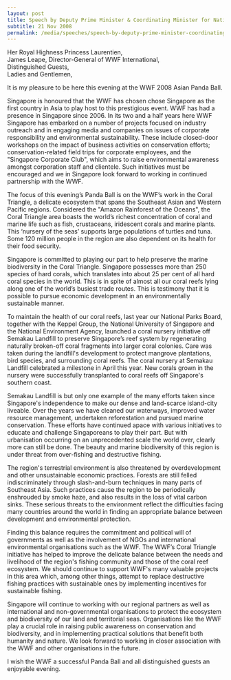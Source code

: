 ```yaml
---
layout: post
title: Speech by Deputy Prime Minister & Coordinating Minister for National Security S Jayakumar at the WWF 2008 Asian Panda Ball
subtitle: 21 Nov 2008
permalink: /media/speeches/speech-by-deputy-prime-minister-coordinating-minister-for-national-security-s-jayakumar-at-the-wwf-2008-asian-panda-ball-21-november-2008
---
```


Her Royal Highness Princess Laurentien,  
James Leape, Director-General of WWF International,  
Distinguished Guests,  
Ladies and Gentlemen,

It is my pleasure to be here this evening at the WWF 2008 Asian Panda Ball.

Singapore is honoured that the WWF has chosen chose Singapore as the first country in Asia to play host to this prestigious event. WWF has had a presence in Singapore since 2006. In its two and a half years here WWF Singapore has embarked on a number of projects focused on industry outreach and in engaging media and companies on issues of corporate responsibility and environmental sustainability. These include closed-door workshops on the impact of business activities on conservation efforts; conservation-related field trips for corporate employees, and the "Singapore Corporate Club", which aims to raise environmental awareness amongst corporation staff and clientele. Such initiatives must be encouraged and we in Singapore look forward to working in continued partnership with the WWF.

The focus of this evening’s Panda Ball is on the WWF’s work in the Coral Triangle, a delicate ecosystem that spans the Southeast Asian and Western Pacific regions. Considered the "Amazon Rainforest of the Oceans", the Coral Triangle area boasts the world’s richest concentration of coral and marine life such as fish, crustaceans, iridescent corals and marine plants. This ‘nursery of the seas’ supports large populations of turtles and tuna. Some 120 million people in the region are also dependent on its health for their food security.

Singapore is committed to playing our part to help preserve the marine biodiversity in the Coral Triangle. Singapore possesses more than 250 species of hard corals, which translates into about 25 per cent of all hard coral species in the world. This is in spite of almost all our coral reefs lying along one of the world’s busiest trade routes. This is testimony that it is possible to pursue economic development in an environmentally sustainable manner.

To maintain the health of our coral reefs, last year our National Parks Board, together with the Keppel Group, the National University of Singapore and the National Environment Agency, launched a coral nursery initiative off Semakau Landfill to preserve Singapore’s reef system by regenerating naturally broken-off coral fragments into larger coral colonies. Care was taken during the landfill's development to protect mangrove plantations, bird species, and surrounding coral reefs. The coral nursery at Semakau Landfill celebrated a milestone in April this year. New corals grown in the nursery were successfully transplanted to coral reefs off Singapore's southern coast.

Semakau Landfill is but only one example of the many efforts taken since Singapore's independence to make our dense and land-scarce island-city liveable. Over the years we have cleaned our waterways, improved water resource management, undertaken reforestation and pursued marine conservation. These efforts have continued apace with various initiatives to educate and challenge Singaporeans to play their part. But with urbanisation occurring on an unprecedented scale the world over, clearly more can still be done. The beauty and marine biodiversity of this region is under threat from over-fishing and destructive fishing.

The region's terrestrial environment is also threatened by overdevelopment and other unsustainable economic practices. Forests are still felled indiscriminately through slash-and-burn techniques in many parts of Southeast Asia. Such practices cause the region to be periodically enshrouded by smoke haze, and also results in the loss of vital carbon sinks. These serious threats to the environment reflect the difficulties facing many countries around the world in finding an appropriate balance between development and environmental protection.

Finding this balance requires the commitment and political will of governments as well as the involvement of NGOs and international environmental organisations such as the WWF. The WWF’s Coral Triangle initiative has helped to improve the delicate balance between the needs and livelihood of the region's fishing community and those of the coral reef ecosystem. We should continue to support WWF's many valuable projects in this area which, among other things, attempt to replace destructive fishing practices with sustainable ones by implementing incentives for sustainable fishing.

Singapore will continue to working with our regional partners as well as international and non-governmental organisations to protect the ecosystem and biodiversity of our land and territorial seas. Organisations like the WWF play a crucial role in raising public awareness on conservation and biodiversity, and in implementing practical solutions that benefit both humanity and nature. We look forward to working in closer association with the WWF and other organisations in the future.


I wish the WWF a successful Panda Ball and all distinguished guests an enjoyable evening.
